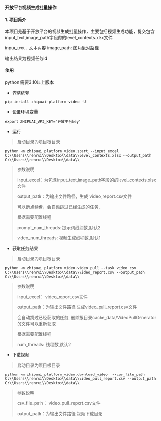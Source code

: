 #### 开放平台视频生成批量操作

#### 1. 项目简介
本项目是基于开放平台的视频生成批量操作，主要包括视频生成功能，提交包含input_text,image_path字段的的level_contexts.xlsx文件

input_text：文本内容
image_path: 图片绝对路径

输出结果为视频任务id


#### 使用
python 需要3.10以上版本

- 安装依赖
```shell
pip install zhipuai-platform-video -U

```


- 设置环境变量
```shell
export ZHIPUAI_API_KEY="开放平台key" 
```

- 运行

> 启动目录为项目根目录

```shell
python -m zhipuai_platform_video.start --input_excel C:\\Users\\renrui\\Desktop\\data\\level_contexts.xlsx --output_path C:\\Users\\renrui\\Desktop\\data\\
```

> 参数说明
> 
> input_excel：为包含input_text,image_path字段的的level_contexts.xlsx文件
> 
> output_path：为输出文件路径，生成 video_report.csv文件
> 
> 可以断点续传，会自动跳过已经生成的任务, 
> 
> 根据需要配置线程
> 
> prompt_num_threads: 提示词线程数,默认2
> 
> video_num_threads: 视频生成线程数,默认1
> 

- 获取任务结果 

> 启动目录为项目根目录
```shell
python -m zhipuai_platform_video.video_pull --task_video_csv C:\\Users\\renrui\\Desktop\\data\\video_report.csv --output_path C:\\Users\\renrui\\Desktop\\data\\
```
> 参数说明
> 
> input_excel： video_report.csv文件
> 
> output_path：为输出文件路径 生成video_pull_report.csv文件
> 
> 会自动跳过已经获取的任务, 删除根目录cache_data/VideoPullGenerator的文件可以重新获取
> 
> 根据需要配置线程
> 
> num_threads: 线程数,默认2
> 


- 下载视频 

> 启动目录为项目根目录
```shell
python -m zhipuai_platform_video.download_video  --csv_file_path  C:\\Users\\renrui\\Desktop\\data\\video_pull_report.csv --output_path C:\\Users\\renrui\\Desktop\\data\\

```
> 参数说明
> 
> csv_file_path： video_pull_report.csv文件
> 
> output_path：为输出文件路径 视频下载目录
>   
> 